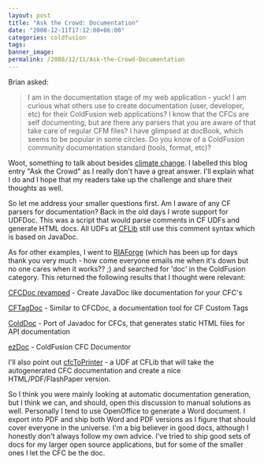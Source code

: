 ```yaml
---
layout: post
title: "Ask the Crowd: Documentation"
date: "2008-12-11T17:12:00+06:00"
categories: coldfusion 
tags: 
banner_image: 
permalink: /2008/12/11/Ask-the-Crowd-Documentation
---
```


Brian asked:

<blockquote>
<p>
I am in the documentation stage of my web application - yuck!  I am curious what others use to create documentation (user, developer, etc) for their ColdFusion web applications?  I know that the CFCs are self documenting, but are there any parsers that you are aware of that take care of regular CFM files?  I
have glimpsed at docBook, which seems to be popular in some circles. Do you know of a ColdFusion community documentation standard (tools, format, etc)?
</p>
</blockquote>

Woot, something to talk about besides <a href="http://www.raymondcamden.com/index.cfm/2008/12/11/Global-warming-is-a-sham">climate change</a>. I labelled this blog entry "Ask the Crowd" as I really don't have a great answer. I'll explain what I do and I hope that my readers take up the challenge and share their thoughts as well.
<!--more-->
So let me address your smaller questions first. Am I aware of any CF parsers for documentation? Back in the old days I wrote support for UDFDoc. This was a script that would parse comments in CF UDFs and generate HTML docs. All UDFs at <a href="http://www.cflib.org">CFLib</a> still use this comment syntax which is based on JavaDoc. 

As for other examples, I went to <a href="http://www.riaforge.org">RIAForge</a> (which has been up for days thank you very much - how come everyone emails me when it's down but no one cares when it works?? ;) and searched for 'doc' in the ColdFusion category. This returned the following results that I thought were relevant:

<a href="http://cfcdoc.riaforge.org/">CFCDoc revamped</a> - Create JavaDoc like documentation for your CFC's

<a href="http://cftag.riaforge.org/">CFTagDoc</a> - Similar to CFCDoc, a documentation tool for CF Custom Tags

<a href="http://colddoc.riaforge.org/">ColdDoc</a> - Port of Javadoc for CFCs, that generates static HTML files for API documentation

<a href="http://ezdoc.riaforge.org/">ezDoc</a> - ColdFusion CFC Documentor

I'll also point out <a href="http://www.cflib.org/udf/cfcToPrinter">cfcToPrinter</a> - a UDF at CFLib that will take the autogenerated CFC documentation and create a nice HTML/PDF/FlashPaper version.

So I think you were mainly looking at automatic documentation generation, but I think we can, and should, open this discussion to manual solutions as well. Personally I tend to use OpenOffice to generate a Word document. I export into PDF and ship both Word and PDF versions as I figure that should cover everyone in the universe. I'm a big believer in good docs, although I honestly don't always follow my own advice. I've tried to ship good sets of docs for my larger open source applications, but for some of the smaller ones I let the CFC be the doc.